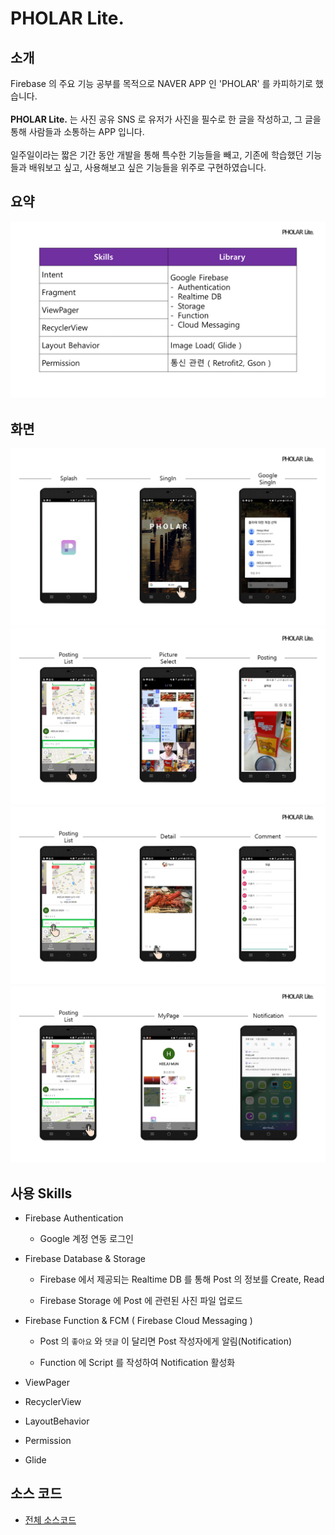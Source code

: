 # PHOLAR Lite.

## 소개
Firebase 의 주요 기능 공부를 목적으로 NAVER APP 인 'PHOLAR' 를 카피하기로 했습니다.</br></br>
__PHOLAR Lite.__ 는 사진 공유 SNS 로 유저가 사진을 필수로 한 글을 작성하고, 그 글을 통해 사람들과 소통하는 APP 입니다.</br></br>
일주일이라는 짧은 기간 동안 개발을 통해 특수한 기능들을 빼고, 기존에 학습했던 기능들과
배워보고 싶고, 사용해보고 싶은 기능들을 위주로 구현하였습니다.</br>

## 요약

![Skills&Library](https://github.com/Hooooong/Pholar/blob/master/img/skills%26Library.PNG)

## 화면

![screenshot1](https://github.com/Hooooong/Pholar/blob/master/img/screen1.PNG)
![screenshot2](https://github.com/Hooooong/Pholar/blob/master/img/screen2.PNG)
![screenshot3](https://github.com/Hooooong/Pholar/blob/master/img/screen3.PNG)
![screenshot4](https://github.com/Hooooong/Pholar/blob/master/img/screen4.PNG)

## 사용 Skills

  - Firebase Authentication

      - Google 계정 연동 로그인

  - Firebase Database & Storage

      - Firebase 에서 제공되는 Realtime DB 를 통해 Post 의 정보를 Create, Read

      - Firebase Storage 에 Post 에 관련된 사진 파일 업로드

  - Firebase Function & FCM ( Firebase Cloud Messaging )

      - Post 의 `좋아요` 와 `댓글` 이 달리면 Post 작성자에게 알림(Notification)

      - Function 에 Script 를 작성하여 Notification 활성화

  - ViewPager

  - RecyclerView

  - LayoutBehavior

  - Permission

  - Glide


## 소스 코드

  - [전체 소스코드](https://github.com/Hooooong/Pholar/tree/master/app/src/main/java/com/hooooong/pholar)

